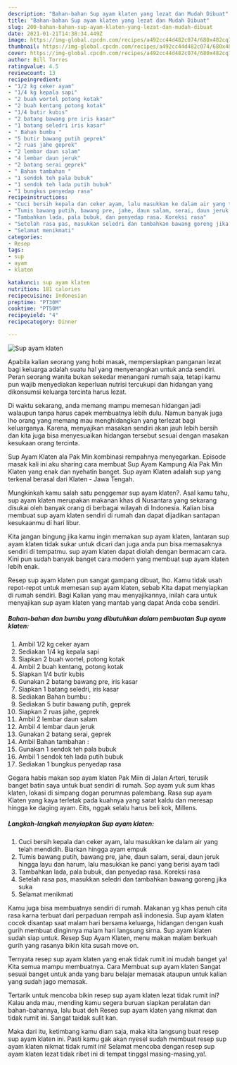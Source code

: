 ```yaml
---
description: "Bahan-bahan Sup ayam klaten yang lezat dan Mudah Dibuat"
title: "Bahan-bahan Sup ayam klaten yang lezat dan Mudah Dibuat"
slug: 200-bahan-bahan-sup-ayam-klaten-yang-lezat-dan-mudah-dibuat
date: 2021-01-21T14:38:34.449Z
image: https://img-global.cpcdn.com/recipes/a492cc44d482c074/680x482cq70/sup-ayam-klaten-foto-resep-utama.jpg
thumbnail: https://img-global.cpcdn.com/recipes/a492cc44d482c074/680x482cq70/sup-ayam-klaten-foto-resep-utama.jpg
cover: https://img-global.cpcdn.com/recipes/a492cc44d482c074/680x482cq70/sup-ayam-klaten-foto-resep-utama.jpg
author: Bill Torres
ratingvalue: 4.5
reviewcount: 13
recipeingredient:
- "1/2 kg ceker ayam"
- "1/4 kg kepala sapi"
- "2 buah wortel potong kotak"
- "2 buah kentang potong kotak"
- "1/4 butir kubis"
- "2 batang bawang pre iris kasar"
- "1 batang seledri iris kasar"
- " Bahan bumbu "
- "5 butir bawang putih geprek"
- "2 ruas jahe geprek"
- "2 lembar daun salam"
- "4 lembar daun jeruk"
- "2 batang serai geprek"
- " Bahan tambahan "
- "1 sendok teh pala bubuk"
- "1 sendok teh lada putih bubuk"
- "1 bungkus penyedap rasa"
recipeinstructions:
- "Cuci bersih kepala dan ceker ayam, lalu masukkan ke dalam air yang telah mendidih. Biarkan hingga ayam empuk"
- "Tumis bawang putih, bawang pre, jahe, daun salam, serai, daun jeruk hingga layu dan harum, lalu masukkan ke panci yang berisi ayam tadi"
- "Tambahkan lada, pala bubuk, dan penyedap rasa. Koreksi rasa"
- "Setelah rasa pas, masukkan seledri dan tambahkan bawang goreng jika suka"
- "Selamat menikmati"
categories:
- Resep
tags:
- sup
- ayam
- klaten

katakunci: sup ayam klaten 
nutrition: 181 calories
recipecuisine: Indonesian
preptime: "PT30M"
cooktime: "PT50M"
recipeyield: "4"
recipecategory: Dinner

---
```



![Sup ayam klaten](https://img-global.cpcdn.com/recipes/a492cc44d482c074/680x482cq70/sup-ayam-klaten-foto-resep-utama.jpg)

Apabila kalian seorang yang hobi masak, mempersiapkan panganan lezat bagi keluarga adalah suatu hal yang menyenangkan untuk anda sendiri. Peran seorang  wanita bukan sekedar menangani rumah saja, tetapi kamu pun wajib menyediakan keperluan nutrisi tercukupi dan hidangan yang dikonsumsi keluarga tercinta harus lezat.

Di waktu  sekarang, anda memang mampu memesan hidangan jadi walaupun tanpa harus capek membuatnya lebih dulu. Namun banyak juga lho orang yang memang mau menghidangkan yang terlezat bagi keluarganya. Karena, menyajikan masakan sendiri akan jauh lebih bersih dan kita juga bisa menyesuaikan hidangan tersebut sesuai dengan masakan kesukaan orang tercinta. 

Sup Ayam Klaten ala Pak Min.kombinasi rempahnya menyegarkan. Episode masak kali ini aku sharing cara membuat Sup Ayam Kampung Ala Pak Min Klaten yang enak dan nyehatin banget. Sup ayam Klaten adalah sup yang terkenal berasal dari Klaten - Jawa Tengah.

Mungkinkah kamu salah satu penggemar sup ayam klaten?. Asal kamu tahu, sup ayam klaten merupakan makanan khas di Nusantara yang sekarang disukai oleh banyak orang di berbagai wilayah di Indonesia. Kalian bisa membuat sup ayam klaten sendiri di rumah dan dapat dijadikan santapan kesukaanmu di hari libur.

Kita jangan bingung jika kamu ingin memakan sup ayam klaten, lantaran sup ayam klaten tidak sukar untuk dicari dan juga anda pun bisa memasaknya sendiri di tempatmu. sup ayam klaten dapat diolah dengan bermacam cara. Kini pun sudah banyak banget cara modern yang membuat sup ayam klaten lebih enak.

Resep sup ayam klaten pun sangat gampang dibuat, lho. Kamu tidak usah repot-repot untuk memesan sup ayam klaten, sebab Kita dapat menyiapkan di rumah sendiri. Bagi Kalian yang mau menyajikannya, inilah cara untuk menyajikan sup ayam klaten yang mantab yang dapat Anda coba sendiri.

<!--inarticleads1-->

##### Bahan-bahan dan bumbu yang dibutuhkan dalam pembuatan Sup ayam klaten:

1. Ambil 1/2 kg ceker ayam
1. Sediakan 1/4 kg kepala sapi
1. Siapkan 2 buah wortel, potong kotak
1. Ambil 2 buah kentang, potong kotak
1. Siapkan 1/4 butir kubis
1. Gunakan 2 batang bawang pre, iris kasar
1. Siapkan 1 batang seledri, iris kasar
1. Sediakan  Bahan bumbu :
1. Sediakan 5 butir bawang putih, geprek
1. Siapkan 2 ruas jahe, geprek
1. Ambil 2 lembar daun salam
1. Ambil 4 lembar daun jeruk
1. Gunakan 2 batang serai, geprek
1. Ambil  Bahan tambahan :
1. Gunakan 1 sendok teh pala bubuk
1. Ambil 1 sendok teh lada putih bubuk
1. Sediakan 1 bungkus penyedap rasa


Gegara habis makan sop ayam klaten Pak Miin di Jalan Arteri, terusik banget batin saya untuk buat sendiri di rumah. Sop ayam yuk sum khas klaten, lokasi di simpang dogan perumnas palembang. Rasa sup ayam Klaten yang kaya terletak pada kuahnya yang sarat kaldu dan meresap hingga ke daging ayam. Eits, nggak selalu harus beli kok, Millens. 

<!--inarticleads2-->

##### Langkah-langkah menyiapkan Sup ayam klaten:

1. Cuci bersih kepala dan ceker ayam, lalu masukkan ke dalam air yang telah mendidih. Biarkan hingga ayam empuk
1. Tumis bawang putih, bawang pre, jahe, daun salam, serai, daun jeruk hingga layu dan harum, lalu masukkan ke panci yang berisi ayam tadi
1. Tambahkan lada, pala bubuk, dan penyedap rasa. Koreksi rasa
1. Setelah rasa pas, masukkan seledri dan tambahkan bawang goreng jika suka
1. Selamat menikmati


Kamu juga bisa membuatnya sendiri di rumah. Makanan yg khas penuh cita rasa karna terbuat dari perpaduan rempah asli indonesia. Sup ayam klaten cocok disantap saat malam hari bersama keluarga, hidangan dengan kuah gurih membuat dinginnya malam hari langsung sirna. Sup ayam klaten sudah siap untuk. Resep Sup Ayam Klaten, menu makan malam berkuah gurih yang rasanya bikin kita susah move on. 

Ternyata resep sup ayam klaten yang enak tidak rumit ini mudah banget ya! Kita semua mampu membuatnya. Cara Membuat sup ayam klaten Sangat sesuai banget untuk anda yang baru belajar memasak ataupun untuk kalian yang sudah jago memasak.

Tertarik untuk mencoba bikin resep sup ayam klaten lezat tidak rumit ini? Kalau anda mau, mending kamu segera buruan siapkan peralatan dan bahan-bahannya, lalu buat deh Resep sup ayam klaten yang nikmat dan tidak rumit ini. Sangat taidak sulit kan. 

Maka dari itu, ketimbang kamu diam saja, maka kita langsung buat resep sup ayam klaten ini. Pasti kamu gak akan nyesel sudah membuat resep sup ayam klaten nikmat tidak rumit ini! Selamat mencoba dengan resep sup ayam klaten lezat tidak ribet ini di tempat tinggal masing-masing,ya!.

